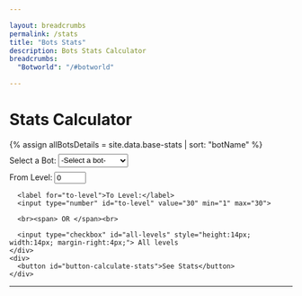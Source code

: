 ```yaml
---

layout: breadcrumbs
permalink: /stats
title: "Bots Stats"
description: Bots Stats Calculator
breadcrumbs:
  "Botworld": "/#botworld"

---
```


<!--- HTML Code -->
<div id="stats-page">
  <h1>Stats Calculator</h1>
  {% assign allBotsDetails = site.data.base-stats | sort: "botName" %}
  <div id="stats-input-section" style="margin: 8px 0px;">
    <div id="bot-input">
      <label for="selected-bot" required>Select a Bot:</label>
      <select id="selected-bot" style="height: 24px;">
        <option value="default"> -Select a bot- </option>
          {% for bot in allBotsDetails %}
          <option value="{{ bot.botName }}">{{ bot.botName }}</option>
          {% endfor %}
      </select>
    </div>
    <div id="levels-input" style="margin: 8px 0px;">
      <label for="from-level">From Level:</label>
      <input type="number" id="from-level" value="0" min="0" max="29">
      
      <label for="to-level">To Level:</label>
      <input type="number" id="to-level" value="30" min="1" max="30">

      <br><span> OR </span><br>

      <input type="checkbox" id="all-levels" style="height:14px; width:14px; margin-right:4px;"> All levels
    </div>
    <div>
      <button id="button-calculate-stats">See Stats</button>
    </div>
  </div>
  
  <hr>
  
  <div id="results" style="display:none;">
    <div id="results-title">
      <span class="bot-name"></span>
    </div>
    <div id="results-data">
      <table id="results-table">
        <thead>
            <tr>
                <th>Level</th>
                <th>HP</th>
                <th>Attack</th>
                <th>DPS</th>
            </tr>
        </thead>
        <tbody>
        </tbody>
      </table>
    </div>
  </div>

  <!--- JavaScript Code --->
  <script>
    // document.addEventListener("DOMContentLoaded", function () {
      console.log('Reached here: Page load');
      const botsDetails = {{ allBotsDetails }};
      const calculateButton = document.getElementById('button-calculate-stats');
      var resultsSection = document.getElementById('results');
  
      calculateButton.addEventListener('click', seeStats());
  
      /* Get the user inputs and check if the bot data exists in the data
       * Once everything is checked, send details to calculateStats()
       */
      function seeStats() {
        console.log('Reaches here');
        const selectedBot = document.getElementById('selected-bot').value.toLowerCase();
        if (selectedBot == 'default') {
          alert('Please select a bot');
          return;
        }
        else {
          let fromLevel = parseInt(document.getElementById('from-level').value);
          let toLevel = parseInt(document.getElementById('to-level').value);
  
          // Level adjustments if incorrect
          if (fromLevel < 1) {
            fromLevel = 1;
          }
          else if (fromLevel > 30) {
            fromLevel = 30;
            }
          
          if (toLevel < fromLevel) {
            toLevel = fromLevel;
          }
          else if (toLevel < 1) {
            toLevel = 1;
          }
          else if (toLevel > 30) {
            toLevel = 30;
          }
  
          var botStats = null;
          for(int i = 0; i < botsDetails.length; i++) {
            if(botsDetails[i].botName.toLowerCase() == selectedBot) {
              botStats = calculateStats(i, fromLevel, toLevel);
              break;
            }
          }
          if(botStats == null) {
            alert('Bot details not found! Please contact a wiki staff or send a feedback');
            return;
          }
          else {
            // createTable(botStats);
            console.log('Everything fine till here');
          }
        }
      }
  
      function calculateStats(matchIndex, fromLevel, toLevel) {
        let helperHp = 1;
        let calculatedStats = [];
        const baseHp = botsDetails[matchIndex].baseStats.hp;
        const baseAttack = botsDetails[matchIndex].baseStats.attack;
        const baseDps = botsDetails[matchIndex].baseStats.dps;
        for(int level = fromLevel; level <= toLevel; level++) {
          if (level > 0 && level < 5) {
            helperHP = 1 + ((5 - level) * 0.03);
          }
          else {
            helperHp = 1;
          }
          // level will act as key for each level's hp and attack values  
          calculatedStats[level-fromLevel] = {
            "level": level,
            "hp": baseHp * Math.pow(1.1, level-1) * helperHp,
            "attack": baseAttack * Math.pow(1.1, level-1),
            "dps": baseDps * Math.pow(1.1, level-1)
          }
        }
        return calculatedStats;
      }
  
      // function createTable(botStats) {
      //   let resultsTableBody = document.getElementById('results-table tbody');
      //   const row;
      //   botStats.forEach(levelStat => {
      //     row = document.createElement("tr");
      //     row.innerHTML = `
      //       <td>${levelStat.level}</td>
      //       <td>${levelStat.hp}</td>
      //       <td>${levelStat.attack}</td>
      //       <td>${levelStat.dps}</td>
      //     `;
      //     resultsTableBody.appendChild(row);
      //   }
      // }
  </script>
</div>

